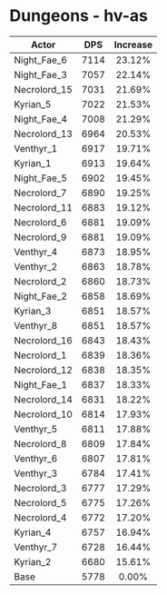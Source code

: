 # Dungeons - hv-as
| Actor | DPS | Increase |
|---|:---:|:---:|
|Night_Fae_6|7114|23.12%|
|Night_Fae_3|7057|22.14%|
|Necrolord_15|7031|21.69%|
|Kyrian_5|7022|21.53%|
|Night_Fae_4|7008|21.29%|
|Necrolord_13|6964|20.53%|
|Venthyr_1|6917|19.71%|
|Kyrian_1|6913|19.64%|
|Night_Fae_5|6902|19.45%|
|Necrolord_7|6890|19.25%|
|Necrolord_11|6883|19.12%|
|Necrolord_6|6881|19.09%|
|Necrolord_9|6881|19.09%|
|Venthyr_4|6873|18.95%|
|Venthyr_2|6863|18.78%|
|Necrolord_2|6860|18.73%|
|Night_Fae_2|6858|18.69%|
|Kyrian_3|6851|18.57%|
|Venthyr_8|6851|18.57%|
|Necrolord_16|6843|18.43%|
|Necrolord_1|6839|18.36%|
|Necrolord_12|6838|18.35%|
|Night_Fae_1|6837|18.33%|
|Necrolord_14|6831|18.22%|
|Necrolord_10|6814|17.93%|
|Venthyr_5|6811|17.88%|
|Necrolord_8|6809|17.84%|
|Venthyr_6|6807|17.81%|
|Venthyr_3|6784|17.41%|
|Necrolord_3|6777|17.29%|
|Necrolord_5|6775|17.26%|
|Necrolord_4|6772|17.20%|
|Kyrian_4|6757|16.94%|
|Venthyr_7|6728|16.44%|
|Kyrian_2|6680|15.61%|
|Base|5778|0.00%|
